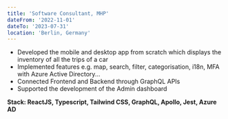 ```yaml
---
title: 'Software Consultant, MHP'
dateFrom: '2022-11-01'
dateTo: '2023-07-31'
location: 'Berlin, Germany'
---
```


- Developed the mobile and desktop app from scratch which displays the inventory of all the trips of a car 
- Implemented features e.g. map, search, filter, categorisation, i18n, MFA with Azure Active Directory...
- Connected Frontend and Backend through GraphQL APIs
- Supported the development of the Admin dashboard

**Stack: ReactJS, Typescript, Tailwind CSS, GraphQL, Apollo, Jest, Azure AD**

